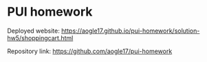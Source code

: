 # PUI homework

Deployed website: https://aogle17.github.io/pui-homework/solution-hw5/shoppingcart.html

Repository link: https://github.com/aogle17/pui-homework


